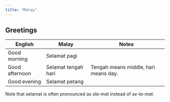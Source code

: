 ```yaml
---
title: "Malay"
---
```


## Greetings

| English | Malay | Notes |
| --- | --- | --- |
| Good morning | Selamat pagi | |
| Good afternoon | Selamat tengah hari | Tengah means middle, hari means day. |
| Good evening | Selamat petang | |

Note that selamat is often pronounced as *sla-mat* instead of *se-la-mat*.
